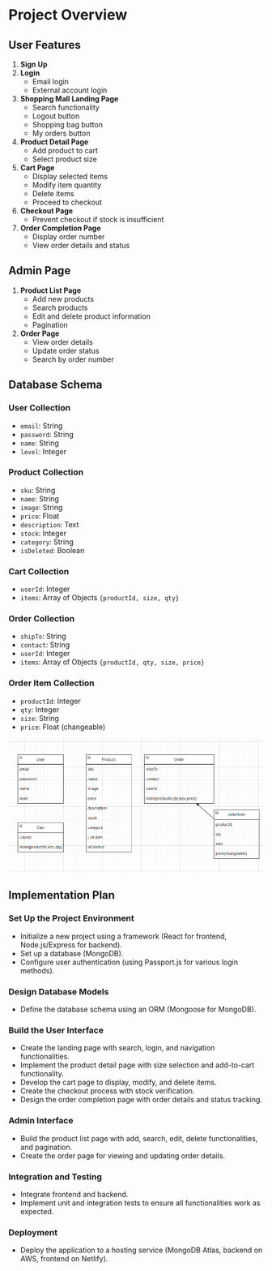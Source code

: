 # Project Overview

## User Features

1. **Sign Up**
2. **Login**
   - Email login
   - External account login
3. **Shopping Mall Landing Page**
   - Search functionality
   - Logout button
   - Shopping bag button
   - My orders button
4. **Product Detail Page**
   - Add product to cart
   - Select product size
5. **Cart Page**
   - Display selected items
   - Modify item quantity
   - Delete items
   - Proceed to checkout
6. **Checkout Page**
   - Prevent checkout if stock is insufficient
7. **Order Completion Page**
   - Display order number
   - View order details and status

## Admin Page

1. **Product List Page**
   - Add new products
   - Search products
   - Edit and delete product information
   - Pagination
2. **Order Page**
   - View order details
   - Update order status
   - Search by order number

## Database Schema

### User Collection

- `email`: String
- `password`: String
- `name`: String
- `level`: Integer

### Product Collection

- `sku`: String
- `name`: String
- `image`: String
- `price`: Float
- `description`: Text
- `stock`: Integer
- `category`: String
- `isDeleted`: Boolean

### Cart Collection

- `userId`: Integer
- `items`: Array of Objects `{productId, size, qty}`

### Order Collection

- `shipTo`: String
- `contact`: String
- `userId`: Integer
- `items`: Array of Objects `{productId, qty, size, price}`

### Order Item Collection

- `productId`: Integer
- `qty`: Integer
- `size`: String
- `price`: Float (changeable)

![Database Schema](public/image/image.png)

## Implementation Plan

### Set Up the Project Environment

- Initialize a new project using a framework (React for frontend, Node.js/Express for backend).
- Set up a database (MongoDB).
- Configure user authentication (using Passport.js for various login methods).

### Design Database Models

- Define the database schema using an ORM (Mongoose for MongoDB).

### Build the User Interface

- Create the landing page with search, login, and navigation functionalities.
- Implement the product detail page with size selection and add-to-cart functionality.
- Develop the cart page to display, modify, and delete items.
- Create the checkout process with stock verification.
- Design the order completion page with order details and status tracking.

### Admin Interface

- Build the product list page with add, search, edit, delete functionalities, and pagination.
- Create the order page for viewing and updating order details.

### Integration and Testing

- Integrate frontend and backend.
- Implement unit and integration tests to ensure all functionalities work as expected.

### Deployment

- Deploy the application to a hosting service (MongoDB Atlas, backend on AWS, frontend on Netlify).
